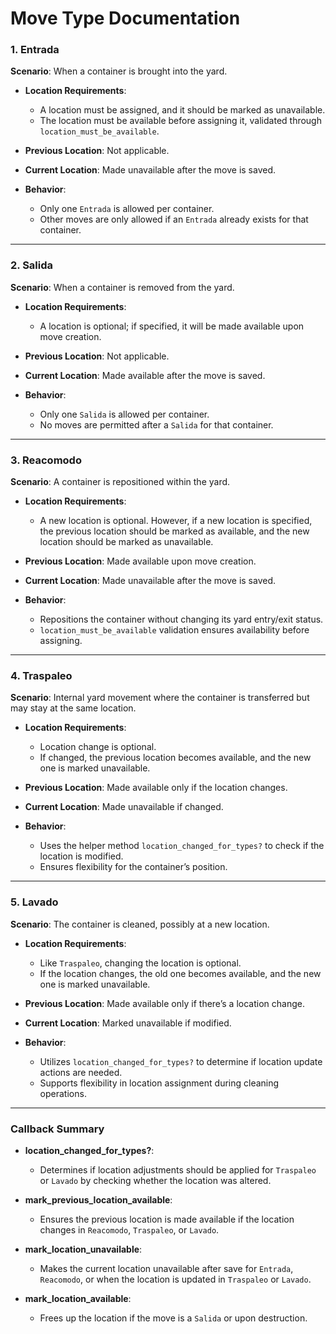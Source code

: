 # Move Type Documentation

### 1. Entrada
**Scenario**: When a container is brought into the yard.

- **Location Requirements**:
  - A location must be assigned, and it should be marked as unavailable.
  - The location must be available before assigning it, validated through `location_must_be_available`.
- **Previous Location**: Not applicable.
- **Current Location**: Made unavailable after the move is saved.

- **Behavior**:
  - Only one `Entrada` is allowed per container.
  - Other moves are only allowed if an `Entrada` already exists for that container.

---

### 2. Salida
**Scenario**: When a container is removed from the yard.

- **Location Requirements**:
  - A location is optional; if specified, it will be made available upon move creation.
- **Previous Location**: Not applicable.
- **Current Location**: Made available after the move is saved.

- **Behavior**:
  - Only one `Salida` is allowed per container.
  - No moves are permitted after a `Salida` for that container.

---

### 3. Reacomodo
**Scenario**: A container is repositioned within the yard.

- **Location Requirements**:
  - A new location is optional. However, if a new location is specified, the previous location should be marked as available, and the new location should be marked as unavailable.
- **Previous Location**: Made available upon move creation.
- **Current Location**: Made unavailable after the move is saved.

- **Behavior**:
  - Repositions the container without changing its yard entry/exit status.
  - `location_must_be_available` validation ensures availability before assigning.

---

### 4. Traspaleo
**Scenario**: Internal yard movement where the container is transferred but may stay at the same location.

- **Location Requirements**:
  - Location change is optional.
  - If changed, the previous location becomes available, and the new one is marked unavailable.
- **Previous Location**: Made available only if the location changes.
- **Current Location**: Made unavailable if changed.

- **Behavior**:
  - Uses the helper method `location_changed_for_types?` to check if the location is modified.
  - Ensures flexibility for the container’s position.

---

### 5. Lavado
**Scenario**: The container is cleaned, possibly at a new location.

- **Location Requirements**:
  - Like `Traspaleo`, changing the location is optional.
  - If the location changes, the old one becomes available, and the new one is marked unavailable.
- **Previous Location**: Made available only if there’s a location change.
- **Current Location**: Marked unavailable if modified.

- **Behavior**:
  - Utilizes `location_changed_for_types?` to determine if location update actions are needed.
  - Supports flexibility in location assignment during cleaning operations.

---

### Callback Summary

- **location_changed_for_types?**:
  - Determines if location adjustments should be applied for `Traspaleo` or `Lavado` by checking whether the location was altered.

- **mark_previous_location_available**:
  - Ensures the previous location is made available if the location changes in `Reacomodo`, `Traspaleo`, or `Lavado`.

- **mark_location_unavailable**:
  - Makes the current location unavailable after save for `Entrada`, `Reacomodo`, or when the location is updated in `Traspaleo` or `Lavado`.

- **mark_location_available**:
  - Frees up the location if the move is a `Salida` or upon destruction.
